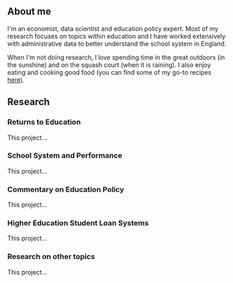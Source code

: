 ## About me

I'm an economist, data scientist and education policy expert. Most of my research focuses on topics within education and I have worked extensively with administrative data to better understand the school system in England.

When I'm not doing research, I love spending time in the great outdoors (in the sunshine) and on the squash court (when it is raining). I also enjoy eating and cooking good food (you can find some of my go-to recipes <a href="https://l-hodge.github.io/recipebook/">here</a>).

## Research

<div class="card">
  <h3>Returns to Education</h3>
  <p>This project...</p>
  <a href="https://l-hodge.github.io/personal-site/returns-to-education"><span class="card-link-spanner"></span></a>
</div>

<div class="card">
  <h3>School System and Performance</h3>
  <p>This project...</p>
  <a href="https://l-hodge.github.io/personal-site/school-system-and-performance"><span class="card-link-spanner"></span></a>
</div>

<div class="card">
  <h3>Commentary on Education Policy</h3>
  <p>This project...</p>
  <a href="https://l-hodge.github.io/personal-site/commentary"><span class="card-link-spanner"></span></a>
</div>

<div class="card">
  <h3>Higher Education Student Loan Systems</h3>
  <p>This project...</p>
  <a href="https://l-hodge.github.io/personal-site/student-loans"><span class="card-link-spanner"></span></a>
</div>

<div class="card">
  <h3>Research on other topics</h3>
  <p>This project...</p>
  <a href="https://l-hodge.github.io/personal-site/other-research"><span class="card-link-spanner"></span></a>
</div>
